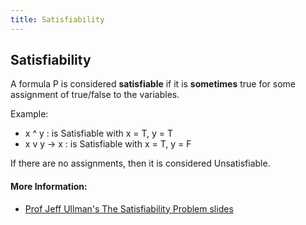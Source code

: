 ```yaml
---
title: Satisfiability
---
```

## Satisfiability

<!-- The article goes here, in GitHub-flavored Markdown. Feel free to add YouTube videos, images, and CodePen/JSBin embeds  -->

A formula P is considered **satisfiable** if it is **sometimes** true for some assignment of true/false to the variables.

Example:
  - x ^ y : is Satisfiable with x = T, y = T
  - x v y -> x : is Satisfiable with x = T, y = F
  
If there are no assignments, then it is considered Unsatisfiable.



#### More Information:
<!-- Please add any articles you think might be helpful to read before writing the article -->
- [Prof Jeff Ullman's The Satisfiability Problem slides](http://infolab.stanford.edu/~ullman/ialc/spr10/slides/pnp2.pdf)
